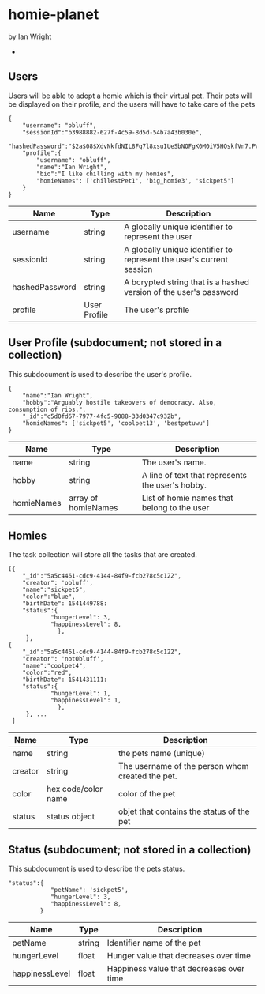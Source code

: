 # homie-planet

by Ian Wright

* 
## Users

Users will be able to adopt a homie which is their virtual pet. Their pets will be displayed on their profile, and the users will have to take care of the pets

```
{
    "username": "obluff",
    "sessionId":"b3988882-627f-4c59-8d5d-54b7a43b030e",
    "hashedPassword":"$2a$08$XdvNkfdNIL8Fq7l8xsuIUeSbNOFgK0M0iV5HOskfVn7.PWncShU.O",
    "profile":{
        "username": "obluff",
        "name":"Ian Wright",
        "bio":"I like chilling with my homies",
        "homieNames": ['chillestPet1', 'big_homie3', 'sickpet5']
    }
}
```

| Name | Type | Description |
|------|------|-------------|
| username  | string | A globally unique identifier to represent the user |
| sessionId | string | A globally unique identifier to represent the user's current session |
| hashedPassword | string | A bcrypted string that is a hashed version of the user's password |
| profile | User Profile | The user's profile | 

## User Profile (subdocument; not stored in a collection)

This subdocument is used to describe the user's profile.

```
{
    "name":"Ian Wright",
    "hobby":"Arguably hostile takeovers of democracy. Also, consumption of ribs.",
    "_id":"c5d0fd67-7977-4fc5-9088-33d0347c932b",
    "homieNames": ['sickpet5', 'coolpet13', 'bestpetuwu']
}
```

| Name | Type | Description |
|------|------|-------------|
| name | string | The user's name. | 
| hobby | string | A line of text that represents the user's hobby. |
| homieNames | array of homieNames | List of homie names that belong to the user |  


## Homies

The task collection will store all the tasks that are created.


```
[{
    "_id":"5a5c4461-cdc9-4144-84f9-fcb278c5c122",
    "creator": 'obluff',
    "name":"sickpet5",
    "color":"blue",
    "birthDate": 1541449788:
    "status":{
            "hungerLevel": 3,
            "happinessLevel": 8,
              }, 
     }, 
{
    "_id":"5a5c4461-cdc9-4144-84f9-fcb278c5c122",
    "creator": 'notObluff',
    "name":"coolpet4",
    "color":"red",
    "birthDate": 1541431111:
    "status":{
            "hungerLevel": 1,
            "happinessLevel": 1,
              }, 
     }, ...
 ]
```

| Name | Type | Description |
|------|------|-------------|
| name | string | the pets name (unique) |
| creator | string | The username of the person whom created the pet. |
| color | hex code/color name | color of the pet |
| status |  status object | objet that contains the status of the pet |

## Status (subdocument; not stored in a collection)

This subdocument is used to describe the pets status.

```
"status":{
            "petName": 'sickpet5',
            "hungerLevel": 3,
            "happinessLevel": 8,
         }
```


| Name | Type | Description |
|------|------|-------------|
| petName | string | Identifier name of the pet | 
| hungerLevel | float | Hunger value that decreases over time | 
| happinessLevel | float | Happiness value that decreases over time |





